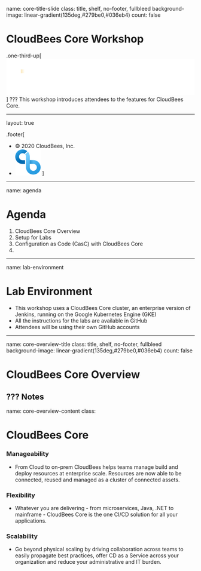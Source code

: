 name: core-title-slide
class: title, shelf, no-footer, fullbleed
background-image: linear-gradient(135deg,#279be0,#036eb4)
count: false


# CloudBees Core Workshop
.one-third-up[![:scale 40%](../img/CloudBees-Logo-White+Tag.png)]
???
This workshop introduces attendees to the features for CloudBees Core.

---
layout: true

.footer[
- © 2020 CloudBees, Inc.
- ![:scale 100%](../img/CloudBees-Submark-Full-Color.svg)
]
---
name: agenda
# Agenda

1. CloudBees Core Overview
2. Setup for Labs
3. Configuration as Code (CasC) with CloudBees Core
4. 

---
name: lab-environment
# Lab Environment
* This workshop uses a CloudBees Core cluster, an enterprise version of Jenkins, running on the Google Kubernetes Engine (GKE)
* All the instructions for the labs are available in GitHub
* Attendees will be using their own GitHub accounts 

---
name: core-overview-title
class: title, shelf, no-footer, fullbleed
background-image: linear-gradient(135deg,#279be0,#036eb4)
count: false

# CloudBees Core Overview

???
Notes
---
name: core-overview-content
class: 
# CloudBees Core

### Manageability
  * From Cloud to on-prem CloudBees helps teams manage build and deploy resources at enterprise scale.  Resources are now able to be connected, reused  and managed as a cluster of connected assets.

### Flexibility
  * Whatever you are delivering - from microservices, Java, .NET to mainframe -  CloudBees Core is the one CI/CD solution for all your applications.

### Scalability
  * Go beyond physical scaling by driving collaboration across teams to easily propagate best practices, offer CD as a Service across your organization and reduce your administrative and IT burden.
